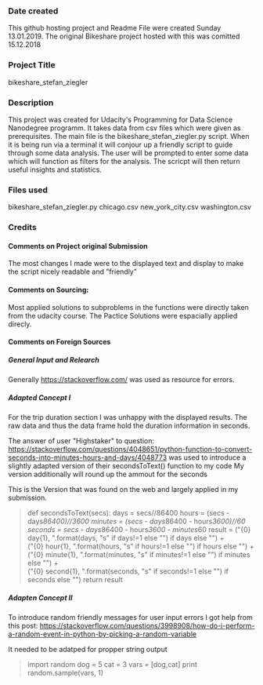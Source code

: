 ### Date created
This github hosting project and Readme File were created Sunday 13.01.2019.
The original Bikeshare project hosted with this was comitted 15.12.2018

### Project Title
bikeshare_stefan_ziegler

### Description
This project was created for Udacity's Programming for Data Science Nanodegree programm.
It takes data from csv files which were given as prerequisites. The main file is the bikeshare_stefan_ziegler.py script.
When it is being run via a terminal it will conjour up a friendly script to guide through some data analysis.
The user will be prompted to enter some data which will function as filters for the analysis.
The scricpt will then return useful insights and statistics.

### Files used
bikeshare_stefan_ziegler.py
chicago.csv
new_york_city.csv
washington.csv

### Credits
#### Comments on Project original Submission
The most changes I made were to the displayed text and display to make the script nicely readable and "friendly"

#### Comments on Sourcing:
Most applied solutions to subproblems in the functions were directly taken from the udacity course.
The Pactice Solutions were espacially applied direcly.

#### Comments on Foreign Sources
##### General Input and Relearch
Generally https://stackoverflow.com/ was used as resource for errors. 

##### Adapted Concept I
For the trip duration section I was unhappy with the displayed results.
The raw data and thus the data frame hold the duration information in seconds.

The answer of user "Highstaker" to question:
https://stackoverflow.com/questions/4048651/python-function-to-convert-seconds-into-minutes-hours-and-days/4048773
was used to introduce a slightly adapted version of their secondsToText() function to my code
My version additionally will round up the ammout for the seconds

This is the Version that was found on the web and largely applied in my submission.

> def secondsToText(secs):
>     days = secs//86400
>     hours = (secs - days*86400)//3600
>     minutes = (secs - days*86400 - hours*3600)//60
>     seconds = secs - days*86400 - hours*3600 - minutes*60
>     result = ("{0} day{1}, ".format(days, "s" if days!=1 else "") if days else "") + \
>     ("{0} hour{1}, ".format(hours, "s" if hours!=1 else "") if hours else "") + \
>     ("{0} minute{1}, ".format(minutes, "s" if minutes!=1 else "") if minutes else "") + \
>     ("{0} second{1}, ".format(seconds, "s" if seconds!=1 else "") if seconds else "")
>     return result


##### Adapten Concept II
To introduce random friendly messages for user input errors I got help from this post:
https://stackoverflow.com/questions/3998908/how-do-i-perform-a-random-event-in-python-by-picking-a-random-variable

It needed to be adatped for propper string output 

> import random
> dog = 5
> cat = 3
> vars = [dog,cat]
> print random.sample(vars, 1)